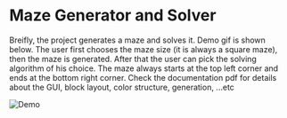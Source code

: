 # Maze Generator and Solver

Breifly, the project generates a maze and solves it. Demo gif is shown below. The user first chooses the maze size (it is always a square maze), then the maze is generated. After that the user can pick the solving algorithm of his choice. The maze always starts at the top left corner and ends at the bottom right corner.
Check the documentation pdf for details about the GUI, block layout, color structure, generation, ...etc

![Demo](demo.gif)

